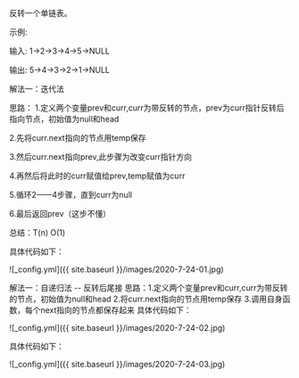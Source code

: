 反转一个单链表。

示例:

输入: 1->2->3->4->5->NULL

输出: 5->4->3->2->1->NULL

解法一：迭代法

思路：
1.定义两个变量prev和curr,curr为带反转的节点，prev为curr指针反转后指向节点，初始值为null和head
    
2.先将curr.next指向的节点用temp保存
     
3.然后curr.next指向prev,此步骤为改变curr指针方向
     
4.再然后将此时的curr赋值给prev,temp赋值为curr
      
5.循环2——4步骤，直到curr为null
     
6.最后返回prev（这步不懂）

总结：T(n)   O(1)

具体代码如下：
 
![_config.yml]({{ site.baseurl }}/images/2020-7-24-01.jpg)

解法一：自递归法 -- 反转后尾接
思路：1.定义两个变量prev和curr,curr为带反转的节点，初始值为null和head
      2.将curr.next指向的节点用temp保存
      3.调用自身函数，每个next指向的节点都保存起来
具体代码如下：
      
![_config.yml]({{ site.baseurl }}/images/2020-7-24-02.jpg)

具体代码如下：
      
![_config.yml]({{ site.baseurl }}/images/2020-7-24-03.jpg)

 
